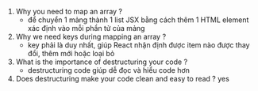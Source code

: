 1. Why you need to map an array ?
	- để chuyển 1 mảng thành 1 list JSX bằng cách thêm 1 HTML element xác định vào mỗi phần tử của mảng
2. Why we need keys during mapping an array ?
	- key phải là duy nhất, giúp React nhận định được item nào được thay đổi, thêm mới hoặc loại bỏ
3. What is the importance of destructuring your code ?
	- destructuring code giúp dễ đọc và hiểu code hơn
4. Does destructuring make your code clean and easy to read ? yes